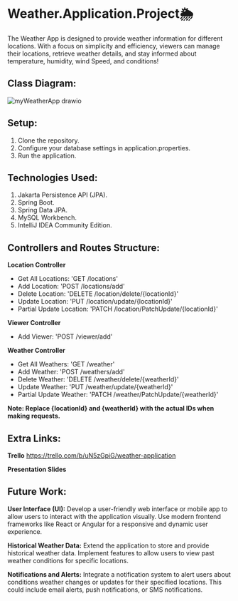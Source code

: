 # Weather.Application.Project🌦️

The Weather App is designed to provide weather information for different 
locations. With a focus on simplicity and efficiency, viewers can manage their locations, 
retrieve weather details, and stay informed about temperature, humidity, wind Speed, and conditions!


## Class Diagram:

![myWeatherApp drawio](https://github.com/raghadib6666/Weather.Application.Project/assets/145933448/e42b92a8-e28e-42d1-93eb-466d2ac56868)

## Setup:

1) Clone the repository.
2) Configure your database settings in application.properties.
3) Run the application.

## Technologies Used:

1) Jakarta Persistence API (JPA).
2) Spring Boot.
3) Spring Data JPA.
4) MySQL Workbench.
5) IntelliJ IDEA Community Edition.

## Controllers and Routes Structure:

**Location Controller** 
  
- Get All Locations: 'GET /locations'
- Add Location: 'POST /locations/add'
- Delete Location: 'DELETE /location/delete/{locationId}'
- Update Location: 'PUT /location/update/{locationId}'
- Partial Update Location: 'PATCH /location/PatchUpdate/{locationId}'

**Viewer Controller**

- Add Viewer: 'POST /viewer/add'

**Weather Controller**

- Get All Weathers: 'GET /weather'
- Add Weather: 'POST /weathers/add'
- Delete Weather: 'DELETE /weather/delete/{weatherId}'
- Update Weather: 'PUT /weather/update/{weatherId}'
- Partial Update Weather: 'PATCH /weather/PatchUpdate/{weatherId}'


**Note: Replace {locationId} and {weatherId} with the actual IDs when making requests.**

## Extra Links:

**Trello**
https://trello.com/b/uN5zGpiG/weather-application

**Presentation Slides**

## Future Work:

**User Interface (UI):**
Develop a user-friendly web interface or mobile app to allow users to interact with the application visually. Use modern frontend frameworks like React or Angular for a responsive and dynamic user experience.

**Historical Weather Data:**
Extend the application to store and provide historical weather data. Implement features to allow users to view past weather conditions for specific locations.

**Notifications and Alerts:**
Integrate a notification system to alert users about conditions weather changes or updates for their specified locations. This could include email alerts, push notifications, or SMS notifications.


